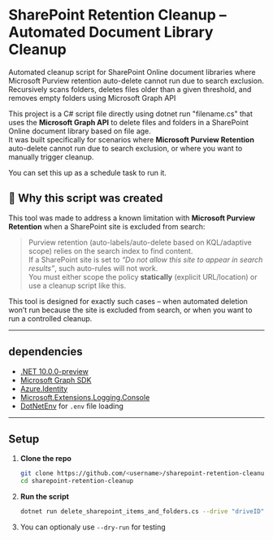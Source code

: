 # SharePoint Retention Cleanup – Automated Document Library Cleanup
Automated cleanup script for SharePoint Online document libraries where Microsoft Purview retention auto-delete cannot run due to search exclusion. Recursively scans folders, deletes files older than a given threshold, and removes empty folders using Microsoft Graph API


This project is a C# script file directly using dotnet run "filename.cs" that uses the **Microsoft Graph API** to delete files and folders in a SharePoint Online document library based on file age.  
It was built specifically for scenarios where **Microsoft Purview Retention** auto-delete cannot run due to search exclusion, or where you want to manually trigger cleanup.

You can set this up as a schedule task to run it.

## 🎯 Why this script was created
This tool was made to address a known limitation with **Microsoft Purview Retention** when a SharePoint site is excluded from search:

> Purview retention (auto-labels/auto-delete based on KQL/adaptive scope) relies on the search index to find content.  
> If a SharePoint site is set to *“Do not allow this site to appear in search results”*, such auto-rules will not work.  
> You must either scope the policy **statically** (explicit URL/location) or use a cleanup script like this.

This tool is designed for exactly such cases – when automated deletion won’t run because the site is excluded from search, or when you want to run a controlled cleanup.

---

## dependencies
- [.NET 10.0.0-preview](https://dotnet.microsoft.com/)
- [Microsoft Graph SDK](https://learn.microsoft.com/graph/sdks/sdks-overview)
- [Azure.Identity](https://learn.microsoft.com/dotnet/api/azure.identity)
- [Microsoft.Extensions.Logging.Console](https://learn.microsoft.com/dotnet/core/extensions/console-log-formatter)
- [DotNetEnv](https://github.com/tonerdo/dotnet-env) for `.env` file loading

---

## Setup

1. **Clone the repo**  
   ```bash
   git clone https://github.com/<username>/sharepoint-retention-cleanup.git
   cd sharepoint-retention-cleanup


4. **Run the script**
   ```bash
   dotnet run delete_sharepoint_items_and_folders.cs --drive "driveID" --root "rootID" --months 3

5. You can optionaly use ```--dry-run```  for testing
